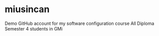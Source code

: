 # miusincan
Demo GitHub account for my software configuration course
All Diploma Semester 4 students in GMi
